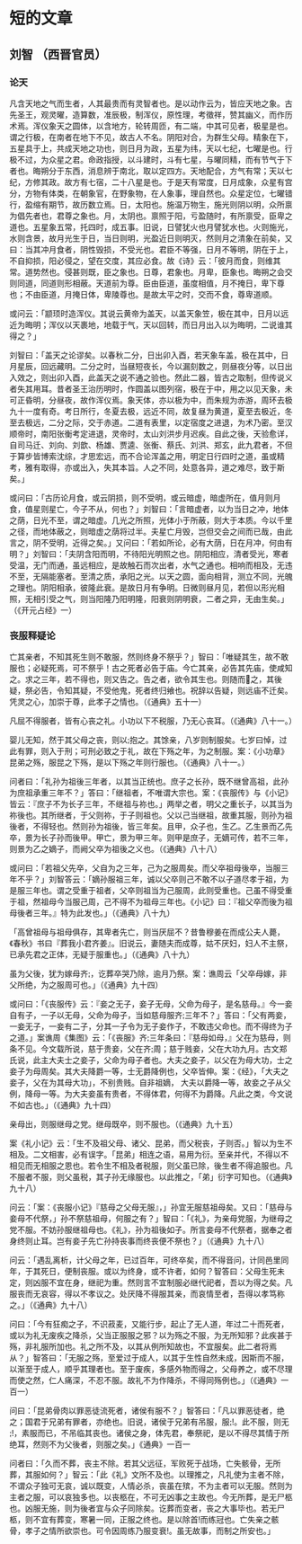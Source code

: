 # 短的文章


## 刘智 （西晋官员）

### 论天

凡含天地之气而生者，人其最贵而有灵智者也。是以动作云为，皆应天地之象。古先圣王，观灵曜，造算数，准辰极，制浑仪，原性理，考徵祥，赞其幽义，而作历术焉。浑仪象天之圆体，以含地方，轮转周匝，有二端，中其可见者，极星是也。谓之行极，在南者在地下不见，故古人不名。阴阳对合，为群生父母。精象在下，五星具于上，共成天地之功也，则日月为政，五星为纬，天以七纪，七曜是也。行极不过，为众星之君。命政指授，以斗建时，斗有七星，与曜同精，而有节气于下者也。晦朔分于东西，消息辨于南北，取以定四方。天地配合，方气有常；天以七纪，方修其政。故方有七宿，二十八星是也。于是天有常度，日月成象，众星有宫分，方物有体类，在朝象官，在野象物，在人象事，理自然也。众星定位，七曜错行，盈缩有期节，故历数立焉。日，太阳也。施温万物生，施光则阴以明，众所禀为倡先者也，君尊之象也。月，太阴也。禀照于阳，亏盈随时，有所禀受，臣卑之道也。五星象五常，托四时，成五事。旧说，日譬犹火也月譬犹水也。火则施光，水则含景，故月光生于日，当日则明，光盈近日则明灭，然则月之清象在前矣，又曰：当其冲月食者，阴性毁损，不受光也。君臣不等强，日月不等明，阴在于上，不自抑损，阳必侵之，望在交度，其应必食。故《诗》云：「彼月而食，则维其常。道势然也。侵甚则既，臣之象也。日尊，君象也。月卑，臣象也。晦朔之会交则同道，同道则形相蔽。天道前为尊。臣由臣道，虽度相值，月不掩日，卑下尊也；不由臣道，月掩日体，卑陵尊也。是故太平之时，交而不食，尊卑道顺。

或问云：「颛顼时造浑仪。其说云黄帝为盖天，以盖天象笠，极在其中，日月以远近为晦明；浑仪以天裹地，地载于气，天以回转，而日月出入以为晦明，二说谁其得之？」

刘智曰：「盖天之论谬矣。以春秋二分，日出卯入酉，若天象车盖，极在其中，日月星辰，回远藏明。二分之时，当昼短夜长，今以漏刻数之，则昼夜分等，以日出入效之，则出卯入酉，此盖天之说不通之验也。然此二器，皆古之取制，但传说义者失其用耳。昔者圣王治历明时，作圆盖以图列宿，极在于中，用之以见天象，未可正昏明，分昼夜，故作浑仪焉。象天体，亦以极为中，而朱规为赤游，周环去极九十一度有奇。考日所行，冬夏去极，远近不同，故复昼为黄道，夏至去极近，冬至去极远，二分之际，交于赤道。二道有表里，以定宿度之进退，为术乃密。至汉顺帝时，南阳张衡考定进退，灵帝时，太山刘洪步月迟疾。自此之後，天验愈详，自司马迁、刘向、刘歆、杨雄、贾逵、张衡、蔡氏、刘洪、郑玄，此九君者，不但于算步皆博索沈综，才思宏远，而不合论浑盖之用，明定日行四时之道，虽或精考，雅有取得，亦或出入，失其本旨。人之不同，处意各异，道之难尽，致于斯矣。」

或问曰：「古历论月食，或云阴损，则不受明，或云暗虚，暗虚所在，值月则月食，值星则星亡，今子不从，何也？」刘智曰：「言暗虚者，以为当日之冲，地体之荫，日光不至，谓之暗虚。几光之所照，光体小于所蔽，则大于本质。今以千里之径，而地体蔽之，则暗虚之荫将过半。夫星亡月毁，岂但交会之间而已哉，由此言之，阴不受明，近得之矣。」又问曰：「若如所论，必有大荫，日在月冲，何由有明？」刘智曰：「夫阴含阳而明，不待阳光明照之也。阴阳相应，清者受光，寒者受温，无门而通，虽远相应，是故触石而次出者，水气之通也。相响而相及，无违不至，无隔能塞者。至清之质，承阳之光。以天之圆，面向相背，测立不同，光魄之理也。阴阳相承，彼隆此衰。是故日月有争明。日微则昼月见，若但以形光相照，无相引受之气，则当阳隆乃阳明隆，阳衰则阴明衰，二者之异，无由生矣。」（《开元占经》一）

### 丧服释疑论

亡其亲者，不知其死生则不敢服，然则终身不祭乎？」智曰：「唯疑其生，故不敢服也；必疑死焉，可不祭乎！古之死者必告于庙。今亡其亲，必告其先庙，使咸知之。求之三年，若不得也，则又告之。告之者，欲令其生也。则随而之，其後疑，祭必告，令知其疑，不受他鬼，死者终归飨也。祝辞以告疑，则远庙不迁矣。凭灵之心，加崇于尊，此孝子之情也。（《通典》五十一）

凡屈不得服者，皆有心丧之礼。小功以下不税服，乃无心丧耳。（《通典》八十一。）

婴儿无知，然于其父母之丧，则以抱之。其馀亲，八岁则制服矣。七岁曰悼，过此有罪，则入于刑；可刑必致之于礼，故在下殇之年，为之制服。案：《小功章》昆弟之殇，服昆之下殇，是以下殇之年则行服也。（《通典》八十一。）

问者曰：「礼孙为祖後三年者，以其当正统也。庶子之长孙，既不继曾高祖，此孙为庶祖承重三年不？」答曰：「继祖者，不唯谓大宗也。案：《丧服传》与《小记》皆云：『庶子不为长子三年，不继祖与祢也。」两举之者，明父之重长子，以其当为祢後也。其所继者，于父则祢，于子则祖也。父以己当继祖，故重其服，则孙为祖後者，不得轻也。然则孙为祖後，皆三年矣。且甲，众子也，生乙。乙生景而乙先卒，景为长子孙而後甲。甲亡，景为甲三年。则甲是庶子，无嫡可传，若不三年，则景为乙之嫡子，而阙父卒为祖後之义也。（《通典》八十八）

或问曰：「若祖父先卒，父自为之三年，己为之服周矣。而父卒祖母後卒，当服三年不乎？」刘智答云：「嫡孙服祖三年，诚以父卒则己不敢不以子道尽孝于祖，为是服三年也。谓之受重于祖者，父卒则祖当为己服周，此则受重也。己虽不得受重于祖，然祖母今当服己周，己不得不为祖母三年也。《小记》曰：『祖父卒而後为祖母後者三年。』特为此发也。」（《通典》八十九）

「高曾祖母与祖母俱存，其卑者先亡，则当厌屈不？昔鲁穆姜在而成公夫人薨，《春秋》书曰『葬我小君齐姜』。旧说云，妻随夫而成尊，姑不厌妇，妇人不主祭，已承先君之正体，无疑于服重也。」（《通典》八十九）

虽为父後，犹为嫁母齐，讫葬卒哭乃除，逾月乃祭。案：谯周云「父卒母嫁，非父所绝，为之服周可也。」（《通典》九十四）

或问曰：「《丧服传》云：『妾之无子，妾子无母，父命为母子，是名慈母。』今一妾自有子，一子以无母，父命为母子，当如慈母服齐三年不？」答曰：「父有两妾，一妾无子，一妾有二子，分其一子令为无子妾作子，不敢违父命也。而不得终为子之道。」案谯周《集图》云：「《丧服》齐三年条曰：『慈母如母，』父在为慈母，则条不见。今文载所说，慈于贵妾，父在齐周；慈于贱妾，父在大功九月。古文郑氏说，此主大夫士之妾子，父命为母子者也。大夫之妾子，以父在为母大功，士之妾子为母周矣。其大夫降爵一等，士无爵降例也，父卒皆伸。案：《经》，「大夫之妾子，父在为其母大功」，不别贵贱。自非祖嫡，		大夫以爵降一等，故妾之子从父例，降母一等。为大夫妾虽有贵者，不得体君，何得不为爵降。凡此之类，今文说不如古也。」（《通典》九十四）

亲母出，则服继母之党。继母既卒，则不服也。（《通典》九十五）

案《礼小记》云：「生不及祖父母、诸父、昆弟，而父税丧，子则否。」智以为生不相及。二文相害，必有误字。「昆弟」相连之语，易用为衍。至亲并代，不得以不相见而无相服之恩也。若令生不相及者税服，则父虽已除，後生者不得追服也。凡不服者不服，则父虽税，其子孙无缘服也。以此推之，「弟」衍字可知也。（《通典》九十八）

问云：「案：《丧服小记》『慈母之父母无服』，」孙宜无服慈祖母矣。又曰：「慈母与妾母不代祭，」孙不祭慈祖母，何服之有？」智曰：「《礼》，为亲母党服，为继母之党不服。不妨孙服继祖母也。《礼》，孙为祖後如子。所言妾母不代祭者，据奉之者身终则止耳。岂有妾子先亡孙持丧事而终丧便不祭也？」（《通典》九十八）

问云：「遇乱离析，计父母之年，已过百年，可终卒矣，而不得音问，计同邑里同年，于其死日，便制丧服。或以为终身，或不许者，如何？智答曰：父母生死未定，则凶服不宜在身，继祀为重。然则言不宜制服必继代祀者，吾以为得之矣。凡服丧而无哀容，得以不孝议之。处厌降不得服其亲，而哀情至者，吾得以孝笃称之。」（《通典》九十八）

问曰：「今有狂痴之子，不识菽麦，又能行步，起止了无人道，年过二十而死者，或以为礼无废疾之降杀，父当正服服之邪？以为殇之不服，为无所知邪？此疾甚于殇，非礼服所加也。礼之所不及，以其从例所知故也，不宜服矣。此二者将焉从？」智答曰：「无服之殇，至爱过于成人，以其于生性自然未成，因斯而不服，以渐至于成人，顺乎其理者也。至于废疾，多感外物而得之，父母养之，或不尽理而使之然，仁人痛深，不忍不服。故礼不为作降杀，不得同殇例也。」（《通典》一百一）

问曰：「昆弟骨肉以罪恶徒流死者，诸侯有服不？」智答曰：「凡以罪恶徒者，绝之；国君于兄弟有罪者，亦绝也。旧说，诸侯于兄弟有吊服，服。此不服，则无，素服而已，不吊临其丧也。诸侯之身，体先君，奉祭祀，是以不得尽其情于所绝耳，然则不为父後者，则服之矣。」《通典》一百一

问者曰：「久而不葬，丧主不除。若其父远征，军败死于战场，亡失骸骨，无所葬，其服如何？」智云：「此《礼》文所不及也。以理推之，凡礼使为主者不除，不谓众子独可无哀，诚以既变，人情必杀，丧虽在殡，不为主者可以无服。然则为主者之服，可以哀独多也。以丧柩在，不可无凶事之主故也。今无所葬，是无尸柩也。凶服无施，则为後者宜与众子同除矣。讫葬而变者，丧之大事毕也。若无尸柩，则不宜有葬变，寒暑一同，正服之终也。是以除首而练冠也。亡失亲之骸骨，孝子之情所欲崇也。可令因周练乃服变衰。虽无故事，而制之所安也。」




